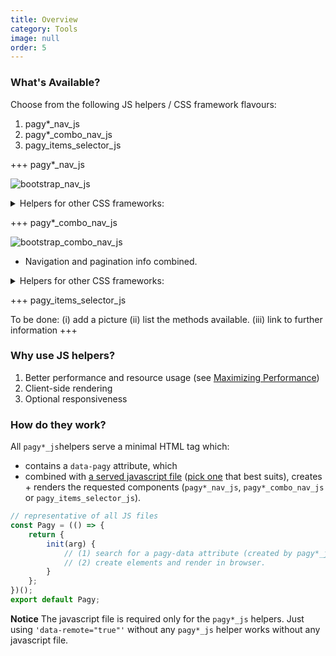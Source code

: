 ```yaml
---
title: Overview
category: Tools
image: null
order: 5
---
```


### What's Available?

Choose from the following JS helpers / CSS framework flavours:

1. pagy*_nav_js
2. pagy*_combo_nav_js
3. pagy_items_selector_js

+++ pagy*_nav_js

![bootstrap_nav_js](../../assets/images/bootstrap_nav_js-g.png)

<details>
  <summary>
  Helpers for other CSS frameworks:
  </summary>

- `pagy_bootstrap_nav_js`
- `pagy_bulma_nav_js`
- `pagy_foundation_nav_js`
- `pagy_materialize_nav_js`
- `pagy_semantic_nav_js`
- `pagy_nav_js` (no styling)
</details>

+++ pagy*_combo_nav_js

![bootstrap_combo_nav_js](../../assets/images/bootstrap_combo_nav_js-g.png)

* Navigation and pagination info combined.

<details>
  <summary>
    Helpers for other CSS frameworks:
  </summary>
- `pagy_combo_nav_js`
- `pagy_bootstrap_combo_nav_js`
- `pagy_bulma_combo_nav_js`
- `pagy_foundation_combo_nav_js`
- `pagy_materialize_combo_nav_js`
- `pagy_semantic_combo_nav_js`
</details>

+++ pagy_items_selector_js

To be done: 
(i) add a picture
(ii) list the methods available.
(iii) link to further information
+++

### Why use JS helpers?

1. Better performance and resource usage (see [Maximizing Performance](../how-to.md#maximize-performance))
2. Client-side rendering
3. Optional responsiveness

### How do they work?

All `pagy*_js`helpers serve a minimal HTML tag which: 
  - contains a `data-pagy` attribute, which 
  - combined with [a served javascript file](https://github.com/ddnexus/pagy/tree/master/lib/javascripts) ([pick one](#1-pick-a-js-file) that best suits), creates + renders the requested components (`pagy*_nav_js`, `pagy*_combo_nav_js` or `pagy_items_selector_js`).


```js
// representative of all JS files
const Pagy = (() => {    
    return {                
        init(arg) {  
            // (1) search for a pagy-data attribute (created by pagy*_js helpers)
            // (2) create elements and render in browser.            
        }
    };
})();
export default Pagy;
```

**Notice** The javascript file is required only for the `pagy*_js` helpers. Just using `'data-remote="true"'` without any `pagy*_js` helper works without any javascript file.

